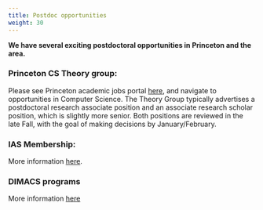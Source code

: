 ```yaml
---
title: Postdoc opportunities
weight: 30
---
```


**We have several exciting postdoctoral opportunities in Princeton and the area.**

### Princeton CS Theory group:

Please see Princeton academic jobs portal [here](https://dof.princeton.edu/academicjobs), and navigate to opportunities in Computer Science. 
The Theory Group typically advertises a postdoctoral research associate position and an associate research scholar position, which is slightly more senior. Both positions 
are reviewed in the late Fall, with the goal of making decisions by January/February. 

### IAS Membership:

More information [here](https://www.ias.edu/math/apply/membership). 

### DIMACS programs 

More information [here](http://dimacs.rutgers.edu/)

